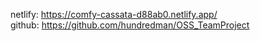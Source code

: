 netlify: https://comfy-cassata-d88ab0.netlify.app/
<br>
github: https://github.com/hundredman/OSS_TeamProject